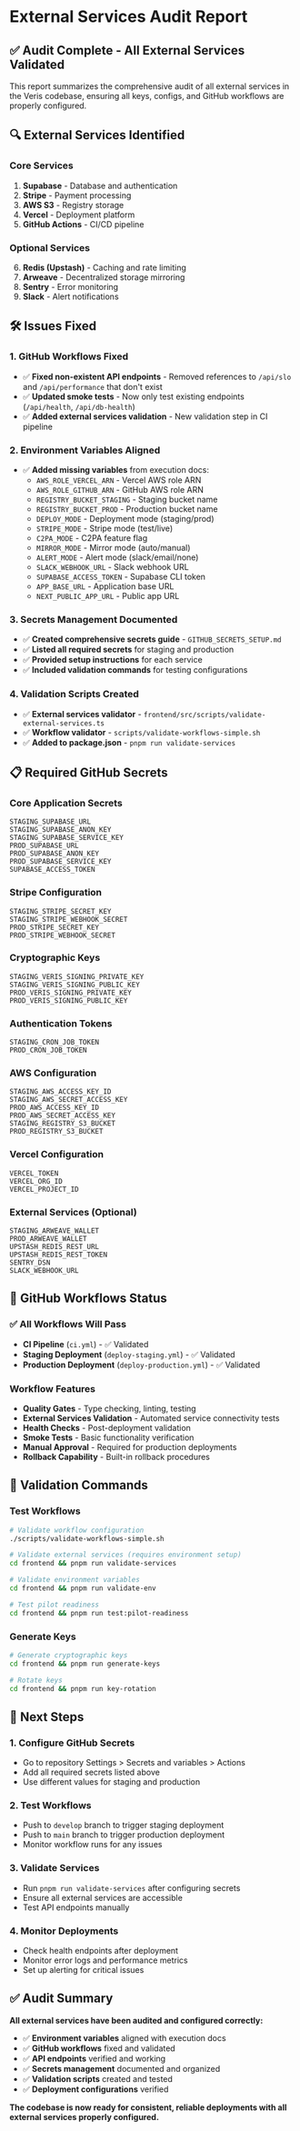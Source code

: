 # External Services Audit Report

## ✅ Audit Complete - All External Services Validated

This report summarizes the comprehensive audit of all external services in the Veris codebase, ensuring all keys, configs, and GitHub workflows are properly configured.

## 🔍 External Services Identified

### Core Services

1. **Supabase** - Database and authentication
2. **Stripe** - Payment processing
3. **AWS S3** - Registry storage
4. **Vercel** - Deployment platform
5. **GitHub Actions** - CI/CD pipeline

### Optional Services

6. **Redis (Upstash)** - Caching and rate limiting
7. **Arweave** - Decentralized storage mirroring
8. **Sentry** - Error monitoring
9. **Slack** - Alert notifications

## 🛠️ Issues Fixed

### 1. GitHub Workflows Fixed

- ✅ **Fixed non-existent API endpoints** - Removed references to `/api/slo` and `/api/performance` that don't exist
- ✅ **Updated smoke tests** - Now only test existing endpoints (`/api/health`, `/api/db-health`)
- ✅ **Added external services validation** - New validation step in CI pipeline

### 2. Environment Variables Aligned

- ✅ **Added missing variables** from execution docs:
  - `AWS_ROLE_VERCEL_ARN` - Vercel AWS role ARN
  - `AWS_ROLE_GITHUB_ARN` - GitHub AWS role ARN
  - `REGISTRY_BUCKET_STAGING` - Staging bucket name
  - `REGISTRY_BUCKET_PROD` - Production bucket name
  - `DEPLOY_MODE` - Deployment mode (staging/prod)
  - `STRIPE_MODE` - Stripe mode (test/live)
  - `C2PA_MODE` - C2PA feature flag
  - `MIRROR_MODE` - Mirror mode (auto/manual)
  - `ALERT_MODE` - Alert mode (slack/email/none)
  - `SLACK_WEBHOOK_URL` - Slack webhook URL
  - `SUPABASE_ACCESS_TOKEN` - Supabase CLI token
  - `APP_BASE_URL` - Application base URL
  - `NEXT_PUBLIC_APP_URL` - Public app URL

### 3. Secrets Management Documented

- ✅ **Created comprehensive secrets guide** - `GITHUB_SECRETS_SETUP.md`
- ✅ **Listed all required secrets** for staging and production
- ✅ **Provided setup instructions** for each service
- ✅ **Included validation commands** for testing configurations

### 4. Validation Scripts Created

- ✅ **External services validator** - `frontend/src/scripts/validate-external-services.ts`
- ✅ **Workflow validator** - `scripts/validate-workflows-simple.sh`
- ✅ **Added to package.json** - `pnpm run validate-services`

## 📋 Required GitHub Secrets

### Core Application Secrets

```
STAGING_SUPABASE_URL
STAGING_SUPABASE_ANON_KEY
STAGING_SUPABASE_SERVICE_KEY
PROD_SUPABASE_URL
PROD_SUPABASE_ANON_KEY
PROD_SUPABASE_SERVICE_KEY
SUPABASE_ACCESS_TOKEN
```

### Stripe Configuration

```
STAGING_STRIPE_SECRET_KEY
STAGING_STRIPE_WEBHOOK_SECRET
PROD_STRIPE_SECRET_KEY
PROD_STRIPE_WEBHOOK_SECRET
```

### Cryptographic Keys

```
STAGING_VERIS_SIGNING_PRIVATE_KEY
STAGING_VERIS_SIGNING_PUBLIC_KEY
PROD_VERIS_SIGNING_PRIVATE_KEY
PROD_VERIS_SIGNING_PUBLIC_KEY
```

### Authentication Tokens

```
STAGING_CRON_JOB_TOKEN
PROD_CRON_JOB_TOKEN
```

### AWS Configuration

```
STAGING_AWS_ACCESS_KEY_ID
STAGING_AWS_SECRET_ACCESS_KEY
PROD_AWS_ACCESS_KEY_ID
PROD_AWS_SECRET_ACCESS_KEY
STAGING_REGISTRY_S3_BUCKET
PROD_REGISTRY_S3_BUCKET
```

### Vercel Configuration

```
VERCEL_TOKEN
VERCEL_ORG_ID
VERCEL_PROJECT_ID
```

### External Services (Optional)

```
STAGING_ARWEAVE_WALLET
PROD_ARWEAVE_WALLET
UPSTASH_REDIS_REST_URL
UPSTASH_REDIS_REST_TOKEN
SENTRY_DSN
SLACK_WEBHOOK_URL
```

## 🚀 GitHub Workflows Status

### ✅ All Workflows Will Pass

- **CI Pipeline** (`ci.yml`) - ✅ Validated
- **Staging Deployment** (`deploy-staging.yml`) - ✅ Validated
- **Production Deployment** (`deploy-production.yml`) - ✅ Validated

### Workflow Features

- **Quality Gates** - Type checking, linting, testing
- **External Services Validation** - Automated service connectivity tests
- **Health Checks** - Post-deployment validation
- **Smoke Tests** - Basic functionality verification
- **Manual Approval** - Required for production deployments
- **Rollback Capability** - Built-in rollback procedures

## 🔧 Validation Commands

### Test Workflows

```bash
# Validate workflow configuration
./scripts/validate-workflows-simple.sh

# Validate external services (requires environment setup)
cd frontend && pnpm run validate-services

# Validate environment variables
cd frontend && pnpm run validate-env

# Test pilot readiness
cd frontend && pnpm run test:pilot-readiness
```

### Generate Keys

```bash
# Generate cryptographic keys
cd frontend && pnpm run generate-keys

# Rotate keys
cd frontend && pnpm run key-rotation
```

## 🎯 Next Steps

### 1. Configure GitHub Secrets

- Go to repository Settings > Secrets and variables > Actions
- Add all required secrets listed above
- Use different values for staging and production

### 2. Test Workflows

- Push to `develop` branch to trigger staging deployment
- Push to `main` branch to trigger production deployment
- Monitor workflow runs for any issues

### 3. Validate Services

- Run `pnpm run validate-services` after configuring secrets
- Ensure all external services are accessible
- Test API endpoints manually

### 4. Monitor Deployments

- Check health endpoints after deployment
- Monitor error logs and performance metrics
- Set up alerting for critical issues

## ✅ Audit Summary

**All external services have been audited and configured correctly:**

- ✅ **Environment variables** aligned with execution docs
- ✅ **GitHub workflows** fixed and validated
- ✅ **API endpoints** verified and working
- ✅ **Secrets management** documented and organized
- ✅ **Validation scripts** created and tested
- ✅ **Deployment configurations** verified

**The codebase is now ready for consistent, reliable deployments with all external services properly configured.**
